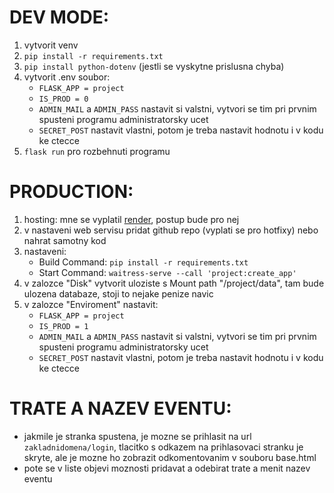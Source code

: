# DEV MODE:
1. vytvorit venv
2. `pip install -r requirements.txt`
3. `pip install python-dotenv` (jestli se vyskytne prislusna chyba)
4. vytvorit .env soubor:
   - `FLASK_APP = project`
   - `IS_PROD = 0`
   - `ADMIN_MAIL` a `ADMIN_PASS` nastavit si valstni, vytvori se tim pri prvnim spusteni programu administratorsky ucet
   - `SECRET_POST` nastavit vlastni, potom je treba nastavit hodnotu i v kodu ke ctecce
6. `flask run` pro rozbehnuti programu

# PRODUCTION:
1. hosting: mne se vyplatil [render](https://render.com/), postup bude pro nej
2. v nastaveni web servisu pridat github repo (vyplati se pro hotfixy) nebo nahrat samotny kod
3. nastaveni:
   - Build Command: `pip install -r requirements.txt`
   - Start Command: `waitress-serve --call 'project:create_app'`
4. v zalozce "Disk" vytvorit uloziste s Mount path "/project/data", tam bude ulozena databaze, stoji to nejake penize navic
5. v zalozce "Enviroment" nastavit:
   - `FLASK_APP = project`
   - `IS_PROD = 1`
   - `ADMIN_MAIL` a `ADMIN_PASS` nastavit si valstni, vytvori se tim pri prvnim spusteni programu administratorsky ucet
   - `SECRET_POST` nastavit vlastni, potom je treba nastavit hodnotu i v kodu ke ctecce
   
# TRATE A NAZEV EVENTU:
- jakmile je stranka spustena, je mozne se prihlasit na url `zakladnidomena/login`, tlacitko s odkazem na prihlasovaci stranku je skryte, ale je mozne ho zobrazit odkomentovanim v souboru base.html
- pote se v liste objevi moznosti pridavat a odebirat trate a menit nazev eventu